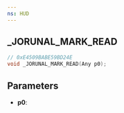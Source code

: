 ```yaml
---
ns: HUD
---
```

## _JORUNAL_MARK_READ

```c
// 0xE4509BABE59BD24E
void _JORUNAL_MARK_READ(Any p0);
```

## Parameters
* **p0**:
